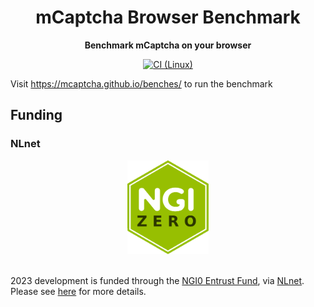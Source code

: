 <div align="center">

  <h1>mCaptcha Browser Benchmark</h1>

<strong>Benchmark mCaptcha on your browser</strong>

[![CI (Linux)](https://github.com/mCaptcha/benches/actions/workflows/linux.yml/badge.svg)](https://github.com/mCaptcha/benches/actions/workflows/linux.yml)

</div>

Visit https://mcaptcha.github.io/benches/ to run the benchmark

## Funding

### NLnet

<div align="center">
	<img
		height="150px"
		alt="NLnet NGIZero logo"
		src="./docs/third-party/NGIZero-green.hex.svg"
	/>
</div>

<br />

2023 development is funded through the [NGI0 Entrust
Fund](https://nlnet.nl/entrust), via [NLnet](https://nlnet.nl/). Please
see [here](https://nlnet.nl/project/mCaptcha/) for more details.

